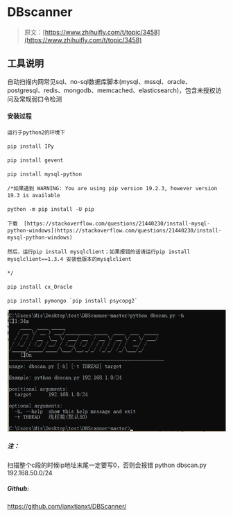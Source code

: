 # DBscanner

> 原文：[https://www.zhihuifly.com/t/topic/3458](https://www.zhihuifly.com/t/topic/3458)

## 工具说明

自动扫描内网常见sql、no-sql数据库脚本(mysql、mssql、oracle、postgresql、redis、mongodb、memcached、elasticsearch)，包含未授权访问及常规弱口令检测

#### 安装过程

```
运行于python2的环境下

pip install IPy

pip install gevent

pip install mysql-python

/*如果遇到 WARNING: You are using pip version 19.2.3, however version 19.3 is available

python -m pip install -U pip

下载  [https://stackoverflow.com/questions/21440230/install-mysql-python-windows](https://stackoverflow.com/questions/21440230/install-mysql-python-windows)

然后，运行pip install mysqlclient；如果报错的话请运行pip install mysqlclient==1.3.4 安装低版本的mysqlclient

*/

pip install cx_Oracle

pip install pymongo `pip install psycopg2` 
```

![image](img/89074f29a53a6313006f9e1569acd3b8.png)

##### 注：

扫描整个c段的时候ip地址末尾一定要写0，否则会报错
python dbscan.py 192.168.50.0/24

##### Github:

https://github.com/ianxtianxt/DBScanner/